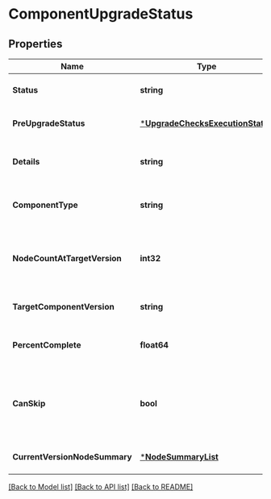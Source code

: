 # ComponentUpgradeStatus

## Properties
Name | Type | Description | Notes
------------ | ------------- | ------------- | -------------
**Status** | **string** | Upgrade status of component | [optional] [default to null]
**PreUpgradeStatus** | [***UpgradeChecksExecutionStatus**](UpgradeChecksExecutionStatus.md) |  | [optional] [default to null]
**Details** | **string** | Details about the upgrade status | [optional] [default to null]
**ComponentType** | **string** | Component type for the upgrade status | [optional] [default to null]
**NodeCountAtTargetVersion** | **int32** | Number of nodes of the type and at the component version | [optional] [default to null]
**TargetComponentVersion** | **string** | Target component version | [optional] [default to null]
**PercentComplete** | **float64** | Indicator of upgrade progress in percentage | [optional] [default to null]
**CanSkip** | **bool** | Can the upgrade of the remaining units in this component be skipped | [optional] [default to null]
**CurrentVersionNodeSummary** | [***NodeSummaryList**](NodeSummaryList.md) |  | [optional] [default to null]

[[Back to Model list]](../README.md#documentation-for-models) [[Back to API list]](../README.md#documentation-for-api-endpoints) [[Back to README]](../README.md)

